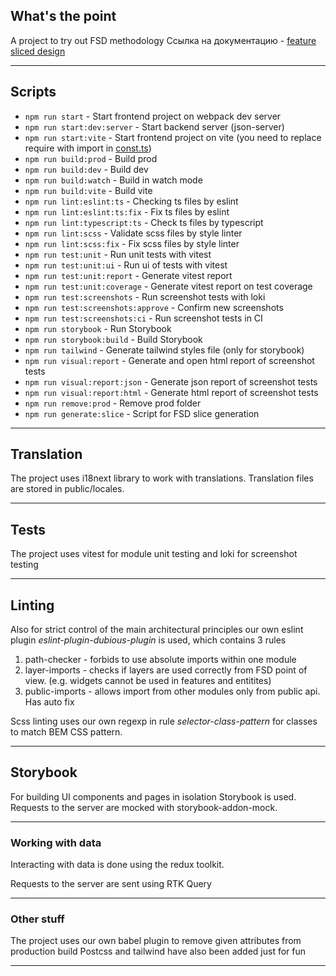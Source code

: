 ## What's the point

A project to try out FSD methodology
Ссылка на документацию - [feature sliced design](https://feature-sliced.design/docs/get-started/tutorial)

---

## Scripts

-   `npm run start` - Start frontend project on webpack dev server
-   `npm run start:dev:server` - Start backend server (json-server)
-   `npm run start:vite` - Start frontend project on vite (you need to replace require with import in [const.ts](/src/shared/config/i18n/const.ts))
-   `npm run build:prod` - Build prod
-   `npm run build:dev` - Build dev
-   `npm run build:watch` - Build in watch mode
-   `npm run build:vite` - Build vite
-   `npm run lint:eslint:ts` - Checking ts files by eslint
-   `npm run lint:eslint:ts:fix` - Fix ts files by eslint
-   `npm run lint:typescript:ts` - Check ts files by typescript
-   `npm run lint:scss` - Validate scss files by style linter
-   `npm run lint:scss:fix` - Fix scss files by style linter
-   `npm run test:unit` - Run unit tests with vitest
-   `npm run test:unit:ui` - Run ui of tests with vitest
-   `npm run test:unit:report` - Generate vitest report
-   `npm run test:unit:coverage` - Generate vitest report on test coverage
-   `npm run test:screenshots` - Run screenshot tests with loki
-   `npm run test:screenshots:approve` - Confirm new screenshots
-   `npm run test:screenshots:ci` - Run screenshot tests in CI
-   `npm run storybook` - Run Storybook
-   `npm run storybook:build` - Build Storybook
-   `npm run tailwind` - Generate tailwind styles file (only for storybook)
-   `npm run visual:report` - Generate and open html report of screenshot tests
-   `npm run visual:report:json` - Generate json report of screenshot tests
-   `npm run visual:report:html` - Generate html report of screenshot tests
-   `npm run remove:prod` - Remove prod folder
-   `npm run generate:slice` - Script for FSD slice generation

---

## Translation

The project uses i18next library to work with translations.
Translation files are stored in public/locales.

---

## Tests

The project uses vitest for module unit testing and loki for screenshot testing

---

## Linting

Also for strict control of the main architectural principles our own eslint plugin _eslint-plugin-dubious-plugin_ is used, which contains 3 rules

1. path-checker - forbids to use absolute imports within one module
2. layer-imports - checks if layers are used correctly from FSD point of view.
   (e.g. widgets cannot be used in features and entitites)
3. public-imports - allows import from other modules only from public api. Has auto fix

Scss linting uses our own regexp in rule _selector-class-pattern_ for classes to match BEM CSS pattern.

---

## Storybook

For building UI components and pages in isolation Storybook is used.
Requests to the server are mocked with storybook-addon-mock.

---

### Working with data

Interacting with data is done using the redux toolkit.

Requests to the server are sent using RTK Query

---

### Other stuff

The project uses our own babel plugin to remove given attributes from production build
Postcss and tailwind have also been added just for fun 

---